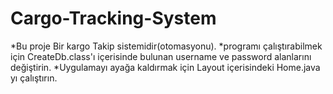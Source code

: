 # Cargo-Tracking-System
*Bu proje Bir kargo Takip sistemidir(otomasyonu). 
*programı çalıştırabilmek için CreateDb.class'ı içerisinde bulunan username ve password alanlarını değiştirin.
*Uygulamayı ayağa kaldırmak için Layout içerisindeki Home.java yı çalıştırın.

